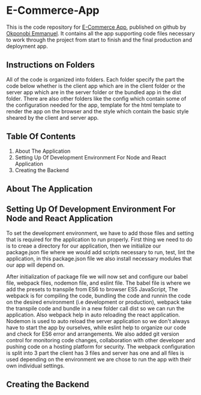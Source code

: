 # E-Commerce-App
This is the code repository for [E-Commerce App](https://github.com/eaglesdgreat/E-Commerce-App.git), published on github by [Okponobi Emmanuel](https://github.com/eaglesdgreat). It contains all the app supporting code files necessary to work through the project from start to finish and the final production and deployment app.

## Instructions on Folders
All of the code is organized into folders. Each folder specify the part the code below whether is the client app which are in the client folder or the server app which are in the server folder or the bundled app in the dist folder. There are also other folders like the config which contain some of the configuration needed for the app, template for the html template to render the app on the browser and the style which contain the basic style sheared by the client and server app.

## Table Of Contents
1. About The Application
2. Setting Up Of Development Environment For Node and React Application
3. Creating the Backend

## About The Application

## Setting Up Of Development Environment For Node and React Application
To set the development environment, we have to add those files and setting that is required for the application to run properly. First thing we need to do is to creae a directory for our application, then we initialize our package.json flie where we would add scripts necessary to run, test, lint the application, in this package.json file we also install necessary modules that our app will depend on.

After initialization of package file we will now set and configure our babel file, webpack files, nodemon file, and eslint file. The babel file is where we add the presets to transpile from ES6 to browser ES5 JavaScript, The webpack is for compiling the code, bundling the code and runnin the code on the desired environment (i.e development or production), webpack take the transpile code and bundle in a new folder call dist so we can run the application. Also webpack help in auto reloading the react application. Nodemon is used to auto reload the server application so we don't always have to start the app by ourselves, while eslint help to organize our code and check for ES6 error and arrangements. We also added git version control for monitoring code changes, collaboration with other developer and pushing code on a hosting platform for security.
The webpack configuration is split into 3 part the client has 3 files and server has one and all files is used depending on the environment we are chose to run the app with their own individual settings.

## Creating the Backend
